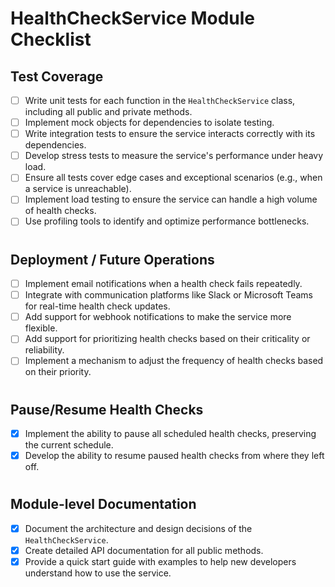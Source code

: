 # HealthCheckService Module Checklist

## Test Coverage

- [ ] Write unit tests for each function in the `HealthCheckService` class, including all public and private methods.
- [ ] Implement mock objects for dependencies to isolate testing.
- [ ] Write integration tests to ensure the service interacts correctly with its dependencies.
- [ ] Develop stress tests to measure the service's performance under heavy load.
- [ ] Ensure all tests cover edge cases and exceptional scenarios (e.g., when a service is unreachable).
- [ ] Implement load testing to ensure the service can handle a high volume of health checks.
- [ ] Use profiling tools to identify and optimize performance bottlenecks.

#

## Deployment / Future Operations

- [ ] Implement email notifications when a health check fails repeatedly.
- [ ] Integrate with communication platforms like Slack or Microsoft Teams for real-time health check updates.
- [ ] Add support for webhook notifications to make the service more flexible.
- [ ] Add support for prioritizing health checks based on their criticality or reliability.
- [ ] Implement a mechanism to adjust the frequency of health checks based on their priority.

#

## Pause/Resume Health Checks

- [x] Implement the ability to pause all scheduled health checks, preserving the current schedule.
- [x] Develop the ability to resume paused health checks from where they left off.

#

## Module-level Documentation

- [x] Document the architecture and design decisions of the `HealthCheckService`.
- [x] Create detailed API documentation for all public methods.
- [x] Provide a quick start guide with examples to help new developers understand how to use the service.

#
